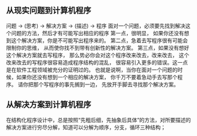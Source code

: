 ## 从现实问题到计算机程序
问题 → (思考) → 解决方案 → (描述) → 程序
面对一个问题，必须要先找到解决这个问题的方法，然后才有可能写出相应的程序
第一点，很明显， 如果你还没有想到这个解决方案，你是不可能写出程序来的。 
第二点，急着去写程序很有可能会限制你的思维， 从而使你找不到带有创新性的解决方案。 
第三点，如果没有想好这个解决方案就去写程序， 那么势必你会对这个程序改来改去，改来改去， 这个改来改去的写程序很容易造成程序结构的混乱， 很容易引入更多的错误。这一点是在软件工程领域被充分的证明过的。 也就是说啊，当你在面对一个问题的时候，如果你还没有想到一个相应的解决方案， 你千万不要着急动手去写那个程序。 请你把那个写程序的事先搁到一边， 先放开手脚去寻找那个解决方案。

## 从解决方案到计算机程序
在结构化程序设计中，总是按照“先粗后细，先抽象后具体”的方法，对所要描述的解决方案进行穷尽分解，知道可以分解为顺序，分支，循环三种结构；